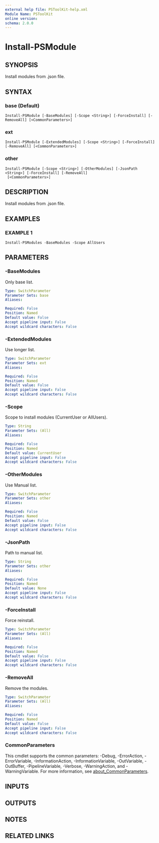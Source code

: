 ```yaml
---
external help file: PSToolKit-help.xml
Module Name: PSToolKit
online version:
schema: 2.0.0
---
```


# Install-PSModule

## SYNOPSIS
Install modules from .json file.

## SYNTAX

### base (Default)
```
Install-PSModule [-BaseModules] [-Scope <String>] [-ForceInstall] [-RemoveAll] [<CommonParameters>]
```

### ext
```
Install-PSModule [-ExtendedModules] [-Scope <String>] [-ForceInstall] [-RemoveAll] [<CommonParameters>]
```

### other
```
Install-PSModule [-Scope <String>] [-OtherModules] [-JsonPath <String>] [-ForceInstall] [-RemoveAll]
 [<CommonParameters>]
```

## DESCRIPTION
Install modules from .json file.

## EXAMPLES

### EXAMPLE 1
```
Install-PSModules -BaseModules -Scope AllUsers
```

## PARAMETERS

### -BaseModules
Only base list.

```yaml
Type: SwitchParameter
Parameter Sets: base
Aliases:

Required: False
Position: Named
Default value: False
Accept pipeline input: False
Accept wildcard characters: False
```

### -ExtendedModules
Use longer list.

```yaml
Type: SwitchParameter
Parameter Sets: ext
Aliases:

Required: False
Position: Named
Default value: False
Accept pipeline input: False
Accept wildcard characters: False
```

### -Scope
Scope to install modules (CurrentUser or AllUsers).

```yaml
Type: String
Parameter Sets: (All)
Aliases:

Required: False
Position: Named
Default value: CurrentUser
Accept pipeline input: False
Accept wildcard characters: False
```

### -OtherModules
Use Manual list.

```yaml
Type: SwitchParameter
Parameter Sets: other
Aliases:

Required: False
Position: Named
Default value: False
Accept pipeline input: False
Accept wildcard characters: False
```

### -JsonPath
Path to manual list.

```yaml
Type: String
Parameter Sets: other
Aliases:

Required: False
Position: Named
Default value: None
Accept pipeline input: False
Accept wildcard characters: False
```

### -ForceInstall
Force reinstall.

```yaml
Type: SwitchParameter
Parameter Sets: (All)
Aliases:

Required: False
Position: Named
Default value: False
Accept pipeline input: False
Accept wildcard characters: False
```

### -RemoveAll
Remove the modules.

```yaml
Type: SwitchParameter
Parameter Sets: (All)
Aliases:

Required: False
Position: Named
Default value: False
Accept pipeline input: False
Accept wildcard characters: False
```

### CommonParameters
This cmdlet supports the common parameters: -Debug, -ErrorAction, -ErrorVariable, -InformationAction, -InformationVariable, -OutVariable, -OutBuffer, -PipelineVariable, -Verbose, -WarningAction, and -WarningVariable. For more information, see [about_CommonParameters](http://go.microsoft.com/fwlink/?LinkID=113216).

## INPUTS

## OUTPUTS

## NOTES

## RELATED LINKS
